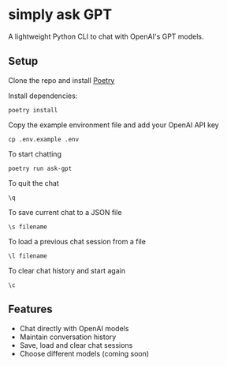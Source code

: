 # simply ask GPT

A lightweight Python CLI to chat with OpenAI's GPT models.

## Setup
Clone the repo and install [Poetry](https://python-poetry.org/docs/#installation)  

Install dependencies:
```
poetry install
```

Copy the example environment file and add your OpenAI API key
```
cp .env.example .env
```

To start chatting
```
poetry run ask-gpt
```

To quit the chat
```
\q
```

To save current chat to a JSON file
```
\s filename
```

To load a previous chat session from a file
```
\l filename
```

To clear chat history and start again
```
\c
```

## Features
- Chat directly with OpenAI models
- Maintain conversation history
- Save, load and clear chat sessions
- Choose different models (coming soon)